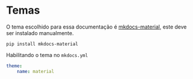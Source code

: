 # Temas

O tema escolhido para essa documentação é [mkdocs-material](https://squidfunk.github.io/mkdocs-material/), este deve ser instalado manualmente.

`pip install mkdocs-material`

Habilitando o tema no `mkdocs.yml`
``` yml
theme:
    name: material
```
